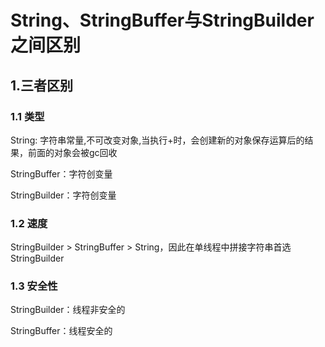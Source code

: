 # String、StringBuffer与StringBuilder之间区别



## 1.三者区别

### 1.1 类型

String: 字符串常量,不可改变对象,当执行+时，会创建新的对象保存运算后的结果，前面的对象会被gc回收

StringBuffer：字符创变量

StringBuilder：字符创变量

### 1.2 速度
StringBuilder > StringBuffer > String，因此在单线程中拼接字符串首选StringBuilder

### 1.3 安全性

StringBuilder：线程非安全的

StringBuffer：线程安全的
